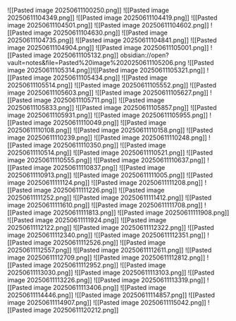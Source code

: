 ![[Pasted image 20250611100250.png]]
![[Pasted image 20250611104349.png]]
![[Pasted image 20250611104419.png]]
![[Pasted image 20250611104501.png]]
![[Pasted image 20250611104602.png]]
![[Pasted image 20250611104630.png]]
![[Pasted image 20250611104735.png]]
![[Pasted image 20250611104841.png]]
![[Pasted image 20250611104904.png]]
![[Pasted image 20250611105001.png]]
![[Pasted image 20250611105132.png]]
obsidian://open?vault=notes&file=Pasted%20image%2020250611105206.png
![[Pasted image 20250611105314.png]]![[Pasted image 20250611105321.png]]
![[Pasted image 20250611105434.png]]
![[Pasted image 20250611105514.png]]
![[Pasted image 20250611105552.png]]
![[Pasted image 20250611105603.png]]
![[Pasted image 20250611105627.png]]
![[Pasted image 20250611105711.png]]
![[Pasted image 20250611105833.png]]
![[Pasted image 20250611105857.png]]
![[Pasted image 20250611105931.png]]
![[Pasted image 20250611105955.png]]
![[Pasted image 20250611110049.png]]
![[Pasted image 20250611110108.png]]
![[Pasted image 20250611110158.png]]
![[Pasted image 20250611110239.png]]
![[Pasted image 20250611110248.png]]
![[Pasted image 20250611110350.png]]
![[Pasted image 20250611110514.png]]
![[Pasted image 20250611110521.png]]
![[Pasted image 20250611110555.png]]
![[Pasted image 20250611110637.png]]
![[Pasted image 20250611110837.png]]
![[Pasted image 20250611110913.png]]
![[Pasted image 20250611111005.png]]
![[Pasted image 20250611111124.png]]
![[Pasted image 20250611111208.png]]
![[Pasted image 20250611111226.png]]
![[Pasted image 20250611111252.png]]
![[Pasted image 20250611111412.png]]
![[Pasted image 20250611111610.png]]
![[Pasted image 20250611111708.png]]
![[Pasted image 20250611111813.png]]
![[Pasted image 20250611111908.png]]
![[Pasted image 20250611111924.png]]
![[Pasted image 20250611112122.png]]
![[Pasted image 20250611112322.png]]
![[Pasted image 20250611112340.png]]
![[Pasted image 20250611112351.png]]
![[Pasted image 20250611112526.png]]
![[Pasted image 20250611112557.png]]
![[Pasted image 20250611112611.png]]
![[Pasted image 20250611112709.png]]
![[Pasted image 20250611112812.png]]
![[Pasted image 20250611112952.png]]
![[Pasted image 20250611113030.png]]
![[Pasted image 20250611113103.png]]
![[Pasted image 20250611113226.png]]
![[Pasted image 20250611113319.png]]
![[Pasted image 20250611113406.png]]
![[Pasted image 20250611114446.png]]
![[Pasted image 20250611114857.png]]
![[Pasted image 20250611114907.png]]
![[Pasted image 20250611115042.png]]
![[Pasted image 20250611120212.png]]